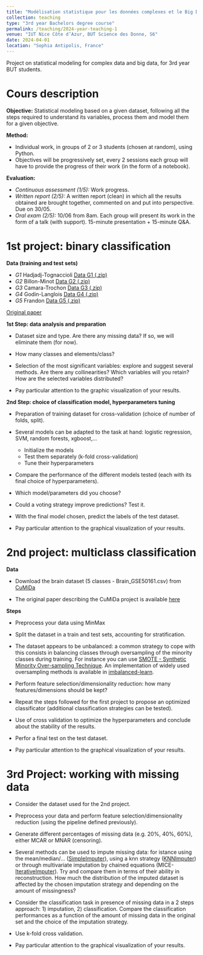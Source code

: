 ```yaml
---
title: "Modélisation statistique pour les données complexes et le Big Data"
collection: teaching
type: "3rd year Bachelors degree course"
permalink: /teaching/2024-year-teaching-1
venue: "IUT Nice Côte d’Azur, BUT Science des Donne, S6"
date: 2024-04-01
location: "Sophia Antipolis, France"
---
```


Project on statistical modeling for complex data and big data, for 3rd year BUT students.

Cours description
======
**Objective:** Statistical modeling based on a given dataset, following all the steps required to understand its variables, process them and model them for a given objective. 

**Method:** 
* Individual work, in groups of 2 or 3 students (chosen at random), using Python.
* Objectives will be progressively set, every 2 sessions each group will have to provide the progress of their work (in the form of a notebook).

**Evaluation:**
* *Continuous assessment (1/5):* Work progress.
* *Written report (2/5):* A written report (clean) in which all the results obtained are brought together, commented on and put into perspective. Due on 30/05.
* *Oral exam (2/5):* 10/06 from 8am. Each group will present its work in the form of a talk (with support). 15-minute presentation + 15-minute Q&A.

<!---
Groups (Randomly defined)
======
* *G1* 
-->

1st project: binary classification
======

**Data (training and test sets)**
* *G1* Hadjadj-Tognaccioli [Data G1 (.zip)](http://ibalelli.github.io/files/course_material/mod_stat_BUT/Data_G1.zip) <br/>
* *G2* Billon-Minot [Data G2 (.zip)](http://ibalelli.github.io/files/course_material/mod_stat_BUT/Data_G2.zip) <br/>
* *G3* Camara-Trochon [Data G3 (.zip)](http://ibalelli.github.io/files/course_material/mod_stat_BUT/Data_G3.zip) <br/>
* *G4* Godin-Langlois [Data G4 (.zip)](http://ibalelli.github.io/files/course_material/mod_stat_BUT/Data_G4.zip) <br/>
* *G5* Frandon [Data G5 (.zip)](http://ibalelli.github.io/files/course_material/mod_stat_BUT/Data_G5.zip) <br/>

<!---
# [Data G6 (.zip)](http://ibalelli.github.io/files/course_material/mod_stat_BUT/Data_G6.zip) <br/>
-->

[Original paper](http://ibalelli.github.io/files/course_material/mod_stat_BUT/paper.pdf) <br/>

**1st Step: data analysis and preparation**

* Dataset size and type. Are there any missing data? If so, we will eliminate them (for now).

* How many classes and elements/class?

* Selection of the most significant variables: explore and suggest several methods. Are there any collinearities? Which variables will you retain? How are the selected variables distributed?

* Pay particular attention to the graphic visualization of your results.

**2nd Step: choice of classification model, hyperparameters tuning**

* Preparation of training dataset for cross-validation (choice of number of folds, split).

* Several models can be adapted to the task at hand: logistic regression, SVM, random forests, xgboost,...
    * Initialize the models
    * Test them separately (k-fold cross-validation)
    * Tune their hyperparameters

* Compare the performance of the different models tested (each with its final choice of hyperparameters).

* Which model/parameters did you choose?

* Could a voting strategy improve predictions? Test it.

* With the final model chosen, predict the labels of the test dataset.

* Pay particular attention to the graphical visualization of your results.

2nd project: multiclass classification
======

**Data**

* Download the brain dataset (5 classes - Brain_GSE50161.csv) from [CuMiDa](https://sbcb.inf.ufrgs.br/cumida)

* The original paper describing the CuMiDa project is available [here](https://www.liebertpub.com/doi/full/10.1089/cmb.2018.0238)

**Steps**

* Preprocess your data using MinMax

* Split the dataset in a train and test sets, accounting for stratification.

* The dataset appears to be unbalanced: a common strategy to cope with this consists in balancing classes through oversampling of the minority classes during training. For instance you can use [SMOTE - Synthetic Minority Over-sampling Technique](https://www.jair.org/index.php/jair/article/view/10302/24590). An implementation of widely used oversampling methods is available in [imbalanced-learn](https://imbalanced-learn.org/stable/references/over_sampling.html).

* Perform feature selection/dimensionality reduction: how many features/dimensions should be kept?

* Repeat the steps followed for the first project to propose an optimized classificator (additional classification strategies can be tested).

* Use of cross validation to optimize the hyperparameters and conclude about the stability of the results.

* Perfor a final test on the test dataset.

* Pay particular attention to the graphical visualization of your results.


3rd Project: working with missing data
======

* Consider the dataset used for the 2nd project.

* Preprocess your data and perform feature selection/dimensionality reduction (using the pipeline defined previously).

* Generate different percentages of missing data (e.g. 20%, 40%, 60%), either MCAR or MNAR (censoring).

* Several methods can be used to impute missing data: for istance using the mean/median/... ([SimpleImputer](https://scikit-learn.org/stable/modules/generated/sklearn.impute.SimpleImputer.html#sklearn.impute.SimpleImputer)), using a knn strategy ([KNNImputer](https://scikit-learn.org/stable/modules/generated/sklearn.impute.KNNImputer.html#sklearn.impute.KNNImputer)) or through multivariate imputation by chained equations (MICE-[IterativeImputer](https://scikit-learn.org/stable/modules/generated/sklearn.impute.IterativeImputer.html#sklearn.impute.IterativeImputer)). Try and compare them in terms of their ability in reconstruction. How much the distribution of the imputed dataset is affected by the chosen imputation strategy and depending on the amount of missingness?

* Consider the classification task in presence of missing data in a 2 steps approach: 1) imputation, 2) classification. Compare the classification performances as a function of the amount of missing data in the original set and the choice of the imputation strategy.

* Use k-fold cross validation.

* Pay particular attention to the graphical visualization of your results.

<!---
3rd Step: handling missing data
======

* Here below, you can download the complete training and testing data (the ground truth for evaluating the imputation methods). Note that this time the datasets include all features' names. 

[Data G1 (.zip)](http://ibalelli.github.io/files/course_material/mod_stat_BUT/Data_G1_complete.zip) <br/>
[Data G2 (.zip)](http://ibalelli.github.io/files/course_material/mod_stat_BUT/Data_G2_complete.zip) <br/>
[Data G3 (.zip)](http://ibalelli.github.io/files/course_material/mod_stat_BUT/Data_G3_complete.zip) <br/>
[Data G4 (.zip)](http://ibalelli.github.io/files/course_material/mod_stat_BUT/Data_G4_complete.zip) <br/>
[Data G5 (.zip)](http://ibalelli.github.io/files/course_material/mod_stat_BUT/Data_G5_complete.zip) <br/>
[Data G6 (.zip)](http://ibalelli.github.io/files/course_material/mod_stat_BUT/Data_G6_complete.zip) <br/>

* Check missing data patterns in data and data_test.

* Several methods can be used to impute these data (take a look at the [sklearn.impute](https://scikit-learn.org/stable/api/sklearn.impute.html) package; a method based on random forests is implented [here](https://pypi.org/project/MissForest/)): test them and evaluate their ability to impute your missing data (using cross-validation).

* Apply the classification models tested in the previous step to the full (imputed) dataset: do you observe any performance improvement?

* Could *multiple imputation* methods provide better classification results?

* Pay particular attention to the graphical visualization of your results.

Interpretation and written report
======

[Template](http://ibalelli.github.io/files/course_material/mod_stat_BUT/Report_template.docx) <br/>

* The data you've handled so far has been extracted from the [Breast Cancer Wisconsin dataset](https://scikit-learn.org/stable/datasets/toy_dataset.html#breast-cancer-dataset), which contains 30 features calculated from a digitized image of a fine needle aspirate (FNA) of a breast mass. They describe the characteristics of the cell nuclei present in the image and are used to predict whether the tumor mass is benign (0) or malignant (1).

* We have artificially introduced missing data, which is frequent in the clinic, where errors can occur at various points in the data acquisition or transcription phases.

* The analysis you have carried out could answer a very simple but relevant clinical question: could you propose a tool to help classify a new patient's tumor mass from measurements (possibly partly missing) extracted from a FNA?

* Use this information to guide the writing of your report and work out your presentation. 

* Of note, this dataset has been widely explored, and you can find articles and several projects on Kaggle that use it.

Final grades
======

[Notes](http://ibalelli.github.io/files/course_material/mod_stat_BUT/Notes_BD.pdf) <br/>

-->